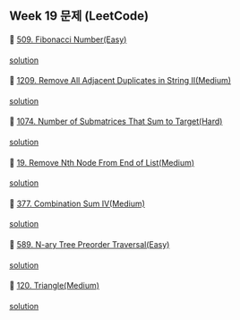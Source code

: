 ## Week 19 문제 (LeetCode)

####
👀 [509. Fibonacci Number(Easy)](https://leetcode.com/problems/fibonacci-number/)
####
[solution]()

####
👀 [1209. Remove All Adjacent Duplicates in String II(Medium)](https://leetcode.com/problems/remove-all-adjacent-duplicates-in-string-ii/)
####
[solution]()
####
👀 [1074. Number of Submatrices That Sum to Target(Hard)](https://leetcode.com/problems/number-of-submatrices-that-sum-to-target/)
####
[solution]()
####
👀 [19. Remove Nth Node From End of List(Medium)](https://leetcode.com/problems/remove-nth-node-from-end-of-list/)
####
[solution]()
####
👀 [377. Combination Sum IV(Medium)](https://leetcode.com/problems/combination-sum-iv/)
####
[solution]()
####
👀 [589. N-ary Tree Preorder Traversal(Easy)](https://leetcode.com/problems/n-ary-tree-preorder-traversal/)
####
[solution]()
####
👀 [120. Triangle(Medium)](https://leetcode.com/problems/triangle/)
####
[solution]()

